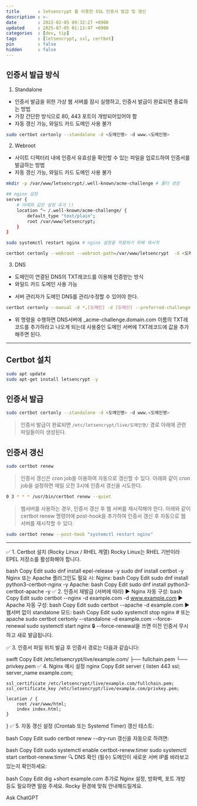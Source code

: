 ```yaml
---
title       : letsencrypt 를 이용한 SSL 인증서 발급 및 갱신
description : >-
date        : 2022-02-05 09:32:27 +0900
updated     : 2025-07-05 01:13:47 +0900
categories  : [dev, tip]
tags        : [letsencrypt, ssl, certbot]
pin         : false
hidden      : false
---
```


## 인증서 발급 방식
1. Standalone
- 인증서 발급을 위한 가상 웹 서버를 잠시 실행하고, 인증서 발급이 완료되면 종료하는 방법 
- 가장 간단한 방식으로 80, 443 포트이 개방되어있어야 함
- 자동 갱신 가능, 와일드 카드 도메인 사용 불가
```bash
sudo certbot certonly --standalone -d <도메인명> -d www.<도메인명>
```

2. Webroot
- 사이트 디렉터리 내에 인증서 유효성을 확인할 수 있는 파일을 업로드하여 인증서를 발급하는 방법
- 자동 갱신 가능, 와일드 카드 도메인 사용 불가
```bash
mkdir -p /var/www/letsencrypt/.well-known/acme-challenge # 폴더 생생
```
```bash
## nginx 설정
server {
    # 아래와 같은 설정 추가 ()
    location ^~ /.well-known/acme-challenge/ {
        default_type "text/plain";
        root /var/www/letsencrypt;
    }
}
```
```bash
sudo systemctl restart nginx # nginx 설정을 적용하기 위해 재시작
```
```bash
certbot certonly --webroot --webroot-path=/var/www/letsencrypt  -d <도메인> # 인증서 발급
```

3. DNS
- 도메인이 연결된 DNS의 TXT레코드를 이용해 인증받는 방식
- 와일드 카드 도메인 사용 가능
* 서버 관리자가 도메인 DNS를 관리/수정할 수 있어야 한다.
```bash
certbot certonly --manual -d *.[도메인] -d [도메인] --preferred-challenges dns-01 --server https://acme-v02.api # 인증서 발급
```
- 위 명령을 수행하면 DNS서버에 _acme-challenge.domain.com 이름의 TXT레코드를 추가하라고 나오게 되는데 사용중인 도메인 서버에 TXT레코드에 값을 추가해주면 된다.

--- 

## Certbot 설치
```bash
sudo apt update
sudo apt-get install letsencrypt -y
```

## 인증서 발급
```bash
sudo certbot certonly --standalone -d <도메인명> -d www.<도메인명>
```
> 인증서 발급이 완료되면 `/etc/letsencrypt/live/도메인명/` 경로 아래에 관련 파일들이이 생성된다.

## 인증서 갱신
```bash
sudo certbot renew
```
> 인증서 갱신은 cron job을 이용하여 자동으로 갱신할 수 있다. 아래와 같이 cron job을 설정하면 매일 오전 3시에 인증서 갱신을 시도한다.

```bash
0 3 * * * /usr/bin/certbot renew --quiet
```
> 웹서버를 사용하는 경우, 인증서 갱신 후 웹 서버를 재시작해야 한다. 아래와 같이 certbot renew 명령어에 post-hook을 추가하여 인증서 갱신 후 자동으로 웹 서버를 재시작할 수 있다.

```bash
sudo certbot renew --post-hook "systemctl restart nginx"
```


---





✅ 1. Certbot 설치 (Rocky Linux / RHEL 계열)
Rocky Linux는 RHEL 기반이라 EPEL 저장소를 활성화해야 합니다.

bash
Copy
Edit
sudo dnf install epel-release -y
sudo dnf install certbot -y
Nginx 또는 Apache 플러그인도 필요 시:
Nginx:
bash
Copy
Edit
sudo dnf install python3-certbot-nginx -y
Apache:
bash
Copy
Edit
sudo dnf install python3-certbot-apache -y
✅ 2. 인증서 재발급 (서버에 따라)
▶ Nginx 자동 구성:
bash
Copy
Edit
sudo certbot --nginx -d example.com -d www.example.com
▶ Apache 자동 구성:
bash
Copy
Edit
sudo certbot --apache -d example.com
▶ 웹서버 없이 standalone 모드:
bash
Copy
Edit
sudo systemctl stop nginx  # 또는 apache
sudo certbot certonly --standalone -d example.com --force-renewal
sudo systemctl start nginx
🔒 --force-renewal을 쓰면 이전 인증서 무시하고 새로 발급됩니다.

✅ 3. 인증서 파일 위치
발급 후 인증서 경로는 다음과 같습니다:

swift
Copy
Edit
/etc/letsencrypt/live/example.com/
  ├── fullchain.pem
  └── privkey.pem
✅ 4. Nginx 예시 설정
nginx
Copy
Edit
server {
    listen 443 ssl;
    server_name example.com;

    ssl_certificate /etc/letsencrypt/live/example.com/fullchain.pem;
    ssl_certificate_key /etc/letsencrypt/live/example.com/privkey.pem;

    location / {
        root /var/www/html;
        index index.html;
    }
}
✅ 5. 자동 갱신 설정 (Crontab 또는 Systemd Timer)
갱신 테스트:

bash
Copy
Edit
sudo certbot renew --dry-run
갱신을 자동으로 하려면:

bash
Copy
Edit
sudo systemctl enable certbot-renew.timer
sudo systemctl start certbot-renew.timer
🔍 DNS 확인 (필수)
도메인이 새로운 서버 IP를 바라보고 있는지 확인하세요:

bash
Copy
Edit
dig +short example.com
추가로 Nginx 설정, 방화벽, 포트 개방 등도 필요하면 말씀 주세요. Rocky 환경에 맞춰 안내해드릴게요.









Ask ChatGPT

